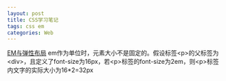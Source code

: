 ```yaml
---
layout: post
title: CSS学习笔记
tags: css em
categories: Web
---
```

[EM与弹性布局](http://www.w3cplus.com/css/px-to-em)  em作为单位时，元素大小不是固定的。假设标签&lt;p>的父标签为&lt;div>，且定义了font-size为16px，若&lt;p>标签的font-size为2em，则&lt;p>标签内文字的实际大小为16\*2=32px